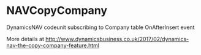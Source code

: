 # NAVCopyCompany

DynamicsNAV codeunit subscribing to Company table OnAfterInsert event

More details at http://www.dynamicsbusiness.co.uk/2017/02/dynamics-nav-the-copy-company-feature.html
